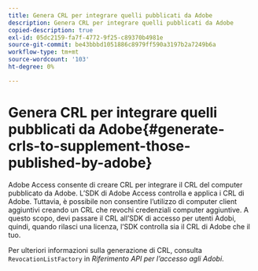 ```yaml
---
title: Genera CRL per integrare quelli pubblicati da Adobe
description: Genera CRL per integrare quelli pubblicati da Adobe
copied-description: true
exl-id: 05dc2159-fa7f-4772-9f25-c89370b4981e
source-git-commit: be43bbbd1051886c8979ff590a3197b2a7249b6a
workflow-type: tm+mt
source-wordcount: '103'
ht-degree: 0%

---
```


# Genera CRL per integrare quelli pubblicati da Adobe{#generate-crls-to-supplement-those-published-by-adobe}

Adobe Access consente di creare CRL per integrare il CRL del computer pubblicato da Adobe. L’SDK di Adobe Access controlla e applica i CRL di Adobe. Tuttavia, è possibile non consentire l’utilizzo di computer client aggiuntivi creando un CRL che revochi credenziali computer aggiuntive. A questo scopo, devi passare il CRL all’SDK di accesso per utenti Adobi, quindi, quando rilasci una licenza, l’SDK controlla sia il CRL di Adobe che il tuo.

Per ulteriori informazioni sulla generazione di CRL, consulta `RevocationListFactory` in *Riferimento API per l’accesso agli Adobi*.

